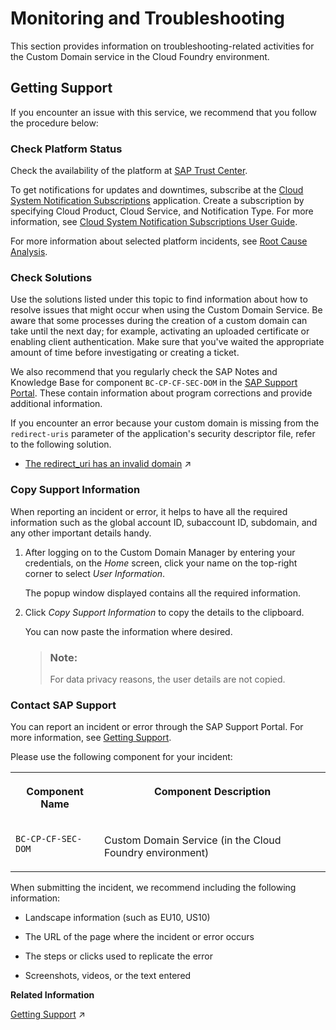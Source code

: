 <!-- loio8987a2dfc5694b11876726f65daa0e06 -->

# Monitoring and Troubleshooting

This section provides information on troubleshooting-related activities for the Custom Domain service in the Cloud Foundry environment.



<a name="loio8987a2dfc5694b11876726f65daa0e06__section_uz5_5yv_vjb"/>

## Getting Support

If you encounter an issue with this service, we recommend that you follow the procedure below:



### Check Platform Status

Check the availability of the platform at [SAP Trust Center](https://www.sap.com/about/trust-center/cloud-service-status.html).

To get notifications for updates and downtimes, subscribe at the [Cloud System Notification Subscriptions](https://support.sap.com/en/my-support/systems-installations/cac.html) application. Create a subscription by specifying Cloud Product, Cloud Service, and Notification Type. For more information, see [Cloud System Notification Subscriptions User Guide](https://support.sap.com/content/dam/support/en_us/library/ssp/my-support/systems-installations/cac/csns_user_guide.pdf).

For more information about selected platform incidents, see [Root Cause Analysis](https://help.sap.com/viewer/product/SCP_RCA/Latest/en-US).



### Check Solutions

Use the solutions listed under this topic to find information about how to resolve issues that might occur when using the Custom Domain Service. Be aware that some processes during the creation of a custom domain can take until the next day; for example, activating an uploaded certificate or enabling client authentication. Make sure that you've waited the appropriate amount of time before investigating or creating a ticket.

We also recommend that you regularly check the SAP Notes and Knowledge Base for component `BC-CP-CF-SEC-DOM` in the [SAP Support Portal](https://support.sap.com/en/index.html). These contain information about program corrections and provide additional information.

If you encounter an error because your custom domain is missing from the `redirect-uris` parameter of the application's security descriptor file, refer to the following solution.

-   [The redirect_uri has an invalid domain](https://help.sap.com/viewer/6f35a23466ee4df0b19085c9c52f9c29/Cloud/en-US/e09b325cad9b4c65ac96cda71c775543.html "") :arrow_upper_right:




### Copy Support Information

When reporting an incident or error, it helps to have all the required information such as the global account ID, subaccount ID, subdomain, and any other important details handy.

1.  After logging on to the Custom Domain Manager by entering your credentials, on the *Home* screen, click your name on the top-right corner to select *User Information*.

    The popup window displayed contains all the required information.

2.  Click *Copy Support Information* to copy the details to the clipboard.

    You can now paste the information where desired.

    > ### Note:  
    > For data privacy reasons, the user details are not copied.




### Contact SAP Support

You can report an incident or error through the SAP Support Portal. For more information, see [Getting Support](https://help.sap.com/viewer/65de2977205c403bbc107264b8eccf4b/Cloud/en-US/5dd739823b824b539eee47b7860a00be.html).

Please use the following component for your incident:


<table>
<tr>
<th valign="top">

Component Name

</th>
<th valign="top">

Component Description

</th>
</tr>
<tr>
<td valign="top">

`BC-CP-CF-SEC-DOM` 

</td>
<td valign="top">

Custom Domain Service \(in the Cloud Foundry environment\)

</td>
</tr>
</table>

When submitting the incident, we recommend including the following information:

-   Landscape information \(such as EU10, US10\)

-   The URL of the page where the incident or error occurs

-   The steps or clicks used to replicate the error

-   Screenshots, videos, or the text entered


**Related Information**  


[Getting Support](https://help.sap.com/viewer/65de2977205c403bbc107264b8eccf4b/Validation/en-US/5dd739823b824b539eee47b7860a00be.html "To get help, use the available support channels provided by SAP for Me.") :arrow_upper_right:

